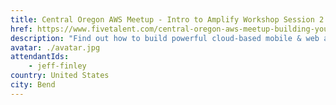 ```yaml
---
title: Central Oregon AWS Meetup - Intro to Amplify Workshop Session 2
href: https://www.fivetalent.com/central-oregon-aws-meetup-building-your-project-with-amplify-part-2-of-3/
description: "Find out how to build powerful cloud-based mobile & web apps using AWS Amplify. Streamline development, leverage serverless backends, access Amplify open-source libraries and more."
avatar: ./avatar.jpg
attendantIds:
    - jeff-finley
country: United States
city: Bend
---
```

